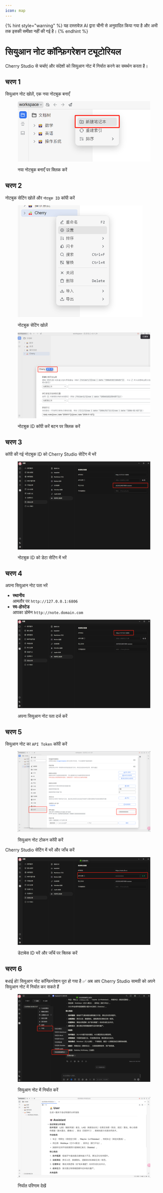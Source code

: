 ```yaml
---
icon: map
---
```


{% hint style="warning" %}
यह दस्तावेज़ AI द्वारा चीनी से अनुवादित किया गया है और अभी तक इसकी समीक्षा नहीं की गई है।
{% endhint %}

# सियुआन नोट कॉन्फ़िगरेशन ट्यूटोरियल

Cherry Studio से चर्चाएं और संदेशों को सियुआन नोट में निर्यात करने का समर्थन करता है।

## चरण 1

सियुआन नोट खोलें, एक नया नोटबुक बनाएँ

<figure><img src="../.gitbook/assets/siyuan-image-1.png" alt=""><figcaption><p>नया नोटबुक बनाएँ पर क्लिक करें</p></figcaption></figure>

## चरण 2

नोटबुक सेटिंग खोलें और `नोटबुक ID` कॉपी करें

<figure><img src="../.gitbook/assets/siyuan-image-2.png" alt="" width="400"><figcaption><p>नोटबुक सेटिंग खोलें</p></figcaption></figure>

<figure><img src="../.gitbook/assets/siyuan-image-3.png" alt=""><figcaption><p>नोटबुक ID कॉपी करें बटन पर क्लिक करें</p></figcaption></figure>

## चरण 3

कॉपी की गई नोटबुक ID को Cherry Studio सेटिंग में भरें

<figure><img src="../.gitbook/assets/siyuan-image-4.png" alt=""><figcaption><p>नोटबुक ID को डेटा सेटिंग में भरें</p></figcaption></figure>

## चरण 4

अपना सियुआन नोट पता भरें

* **स्थानीय**\
  आमतौर पर `http://127.0.0.1:6806`
* **स्व-होस्टेड**\
  आपका डोमेन `http://note.domain.com`

<figure><img src="../.gitbook/assets/siyuan-image-5.png" alt=""><figcaption><p>अपना सियुआन नोट पता दर्ज करें</p></figcaption></figure>

## चरण 5

सियुआन नोट का `API Token` कॉपी करें

<figure><img src="../.gitbook/assets/siyuan-image-6.png" alt=""><figcaption><p>सियुआन नोट टोकन कॉपी करें</p></figcaption></figure>

Cherry Studio सेटिंग में भरें और जाँच करें

<figure><img src="../.gitbook/assets/siyuan-image-7.png" alt=""><figcaption><p>डेटाबेस ID भरें और जाँचें पर क्लिक करें</p></figcaption></figure>

## चरण 6

बधाई हो! सियुआन नोट कॉन्फ़िगरेशन पूरा हो गया है ✅ अब आप Cherry Studio सामग्री को अपने सियुआन नोट में निर्यात कर सकते हैं

<figure><img src="../.gitbook/assets/siyuan-image-8.png" alt=""><figcaption><p>सियुआन नोट में निर्यात करें</p></figcaption></figure>

<figure><img src="../.gitbook/assets/siyuan-image-9.png" alt=""><figcaption><p>निर्यात परिणाम देखें</p></figcaption></figure>